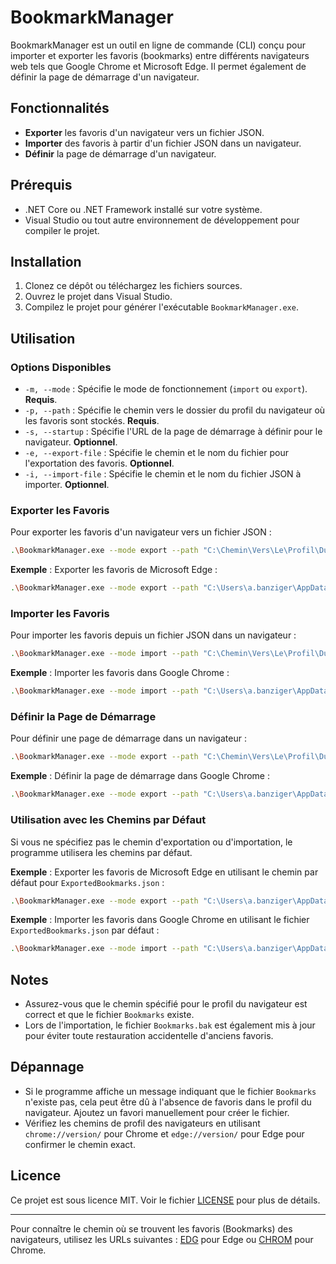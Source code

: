 # BookmarkManager

BookmarkManager est un outil en ligne de commande (CLI) conçu pour importer et exporter les favoris (bookmarks) entre différents navigateurs web tels que Google Chrome et Microsoft Edge. Il permet également de définir la page de démarrage d'un navigateur.

## Fonctionnalités

- **Exporter** les favoris d'un navigateur vers un fichier JSON.
- **Importer** des favoris à partir d'un fichier JSON dans un navigateur.
- **Définir** la page de démarrage d'un navigateur.

## Prérequis

- .NET Core ou .NET Framework installé sur votre système.
- Visual Studio ou tout autre environnement de développement pour compiler le projet.

## Installation

1. Clonez ce dépôt ou téléchargez les fichiers sources.
2. Ouvrez le projet dans Visual Studio.
3. Compilez le projet pour générer l'exécutable `BookmarkManager.exe`.

## Utilisation

### Options Disponibles

- `-m, --mode` : Spécifie le mode de fonctionnement (`import` ou `export`). **Requis**.
- `-p, --path` : Spécifie le chemin vers le dossier du profil du navigateur où les favoris sont stockés. **Requis**.
- `-s, --startup` : Spécifie l'URL de la page de démarrage à définir pour le navigateur. **Optionnel**.
- `-e, --export-file` : Spécifie le chemin et le nom du fichier pour l'exportation des favoris. **Optionnel**.
- `-i, --import-file` : Spécifie le chemin et le nom du fichier JSON à importer. **Optionnel**.

### Exporter les Favoris

Pour exporter les favoris d'un navigateur vers un fichier JSON :

```bash
.\BookmarkManager.exe --mode export --path "C:\Chemin\Vers\Le\Profil\Du\Navigateur" --export-file "C:\Chemin\Vers\Exporter\MesFavoris.json"
```

**Exemple** : Exporter les favoris de Microsoft Edge :

```bash
.\BookmarkManager.exe --mode export --path "C:\Users\a.banziger\AppData\Local\Microsoft\Edge\User Data\Default" --export-file "C:\MesDocuments\EdgeBookmarks.json"
```

### Importer les Favoris

Pour importer les favoris depuis un fichier JSON dans un navigateur :

```bash
.\BookmarkManager.exe --mode import --path "C:\Chemin\Vers\Le\Profil\Du\Navigateur" --import-file "C:\Chemin\Vers\LeFichier\MesFavoris.json"
```

**Exemple** : Importer les favoris dans Google Chrome :

```bash
.\BookmarkManager.exe --mode import --path "C:\Users\a.banziger\AppData\Local\Google\Chrome\User Data\Default" --import-file "C:\MesDocuments\EdgeBookmarks.json"
```

### Définir la Page de Démarrage

Pour définir une page de démarrage dans un navigateur :

```bash
.\BookmarkManager.exe --mode export --path "C:\Chemin\Vers\Le\Profil\Du\Navigateur" --startup "https://www.example.com"
```

**Exemple** : Définir la page de démarrage dans Google Chrome :

```bash
.\BookmarkManager.exe --mode export --path "C:\Users\a.banziger\AppData\Local\Google\Chrome\User Data\Default" --startup "https://www.example.com"
```

### Utilisation avec les Chemins par Défaut

Si vous ne spécifiez pas le chemin d'exportation ou d'importation, le programme utilisera les chemins par défaut.

**Exemple** : Exporter les favoris de Microsoft Edge en utilisant le chemin par défaut pour `ExportedBookmarks.json` :

```bash
.\BookmarkManager.exe --mode export --path "C:\Users\a.banziger\AppData\Local\Microsoft\Edge\User Data\Default"
```

**Exemple** : Importer les favoris dans Google Chrome en utilisant le fichier `ExportedBookmarks.json` par défaut :

```bash
.\BookmarkManager.exe --mode import --path "C:\Users\a.banziger\AppData\Local\Google\Chrome\User Data\Default"
```

## Notes

- Assurez-vous que le chemin spécifié pour le profil du navigateur est correct et que le fichier `Bookmarks` existe.
- Lors de l'importation, le fichier `Bookmarks.bak` est également mis à jour pour éviter toute restauration accidentelle d'anciens favoris.

## Dépannage

- Si le programme affiche un message indiquant que le fichier `Bookmarks` n'existe pas, cela peut être dû à l'absence de favoris dans le profil du navigateur. Ajoutez un favori manuellement pour créer le fichier.
- Vérifiez les chemins de profil des navigateurs en utilisant `chrome://version/` pour Chrome et `edge://version/` pour Edge pour confirmer le chemin exact.

## Licence

Ce projet est sous licence MIT. Voir le fichier [LICENSE](https://github.com/00MY00/Win_Book_Manager/blob/main/LICENSE) pour plus de détails.

---

Pour connaître le chemin où se trouvent les favoris (Bookmarks) des navigateurs, utilisez les URLs suivantes : [EDG](https://edge://version/) pour Edge ou [CHROM](https://chrome://version/) pour Chrome.
